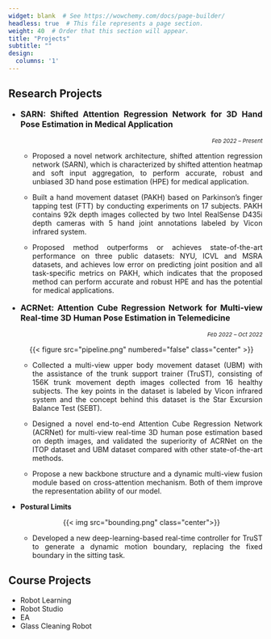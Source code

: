 ```yaml
---
widget: blank  # See https://wowchemy.com/docs/page-builder/
headless: true  # This file represents a page section.
weight: 40  # Order that this section will appear.
title: "Projects"
subtitle: ""
design:
  columns: '1'
---
```


## Research Projects

- <p style='text-align: justify;font-size:16px'><b>SARN: Shifted Attention Regression Network for 3D Hand Pose Estimation in Medical Application</b></p> <p style='text-align: right;font-color:grey; font-size:11px'><i>Feb 2022 – Present</i></p>
  
  - <p style='text-align: justify; font-size: 14px;' >Proposed a novel network architecture, shifted attention regression network (SARN), which is characterized by shifted attention heatmap and soft input aggregation, to perform accurate, robust and unbiased 3D hand pose estimation (HPE) for medical application. </p>
  - <p style='text-align: justify;font-size: 14px;'>Built a hand movement dataset (PAKH) based on Parkinson’s finger tapping test (FTT) by conducting experiments on 17 subjects. PAKH contains 92k depth images collected by two Intel RealSense D435i depth cameras with 5 hand joint annotations labeled by Vicon infrared system.</p>
  - <p style='text-align: justify;font-size: 14px;'>Proposed method outperforms or achieves state-of-the-art performance on three public datasets: NYU, ICVL and MSRA datasets, and achieves low error on predicting joint position and all task-specific metrics on PAKH, which indicates that the proposed method can perform accurate and robust HPE and has the potential for medical applications.</p>
  
- <p style='text-align: justify;font-size:16px'><b>ACRNet: Attention Cube Regression Network for Multi-view Real-time 3D Human Pose Estimation in Telemedicine</b></p> <p style='text-align: right; font-color:grey; font-size:11px'><i>Feb 2022 – Oct 2022</i></p>
  
  <p style="text-align:center;">{{< figure src="pipeline.png"  numbered="false" class="center" >}}</p>
  
  - <p style='text-align: justify;font-size: 14px;'>Collected a multi-view upper body movement dataset (UBM)  with the assistance of the trunk support trainer (TruST), consisting of 156K trunk movement depth images collected from 16 healthy subjects. The key points in the dataset is labeled by Vicon infrared system and the concept behind this dataset is the Star Excursion Balance Test (SEBT).</p>
  - <p style='text-align: justify;font-size: 14px;'>Designed a novel end-to-end Attention Cube Regression Network (ACRNet) for multi-view real-time 3D human pose estimation based on depth images, and validated the superiority of ACRNet on the ITOP dataset and UBM dataset compared with other state-of-the-art methods.</p>
  - <p style='text-align: justify;font-size: 14px;'>Propose a new backbone structure and a dynamic multi-view fusion module based on cross-attention mechanism. Both of them improve the representation ability of our model.</p>
  
- <b>Postural Limits</b>
  
  <p style="text-align:center;">{{< img src="bounding.png" class="center">}}</p>
  
  - <p style='text-align: justify;font-size: 14px;'>Developed a new deep-learning-based real-time controller for TruST to generate a dynamic motion boundary, replacing the fixed boundary in the sitting task.</p>




## Course Projects

- Robot Learning
- Robot Studio
- EA
- Glass Cleaning Robot
